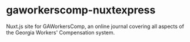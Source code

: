 # gaworkerscomp-nuxtexpress

Nuxt.js site for GAWorkersComp, an online journal covering all aspects of the Georgia Workers' Compensation system.
